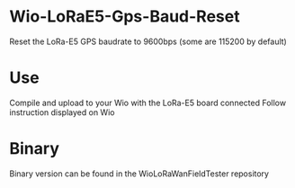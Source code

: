 # Wio-LoRaE5-Gps-Baud-Reset
Reset the LoRa-E5 GPS baudrate to 9600bps (some are 115200 by default)

# Use 
Compile and upload to your Wio with the LoRa-E5 board connected
Follow instruction displayed on Wio

# Binary
Binary version can be found in the WioLoRaWanFieldTester repository

